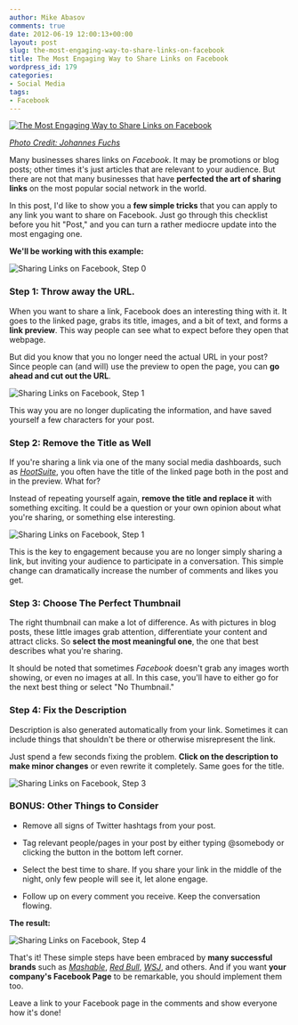 ```yaml
---
author: Mike Abasov
comments: true
date: 2012-06-19 12:00:13+00:00
layout: post
slug: the-most-engaging-way-to-share-links-on-facebook
title: The Most Engaging Way to Share Links on Facebook
wordpress_id: 179
categories:
- Social Media
tags:
- Facebook
---
```


[![The Most Engaging Way to Share Links on Facebook](http://marketingbeforefunding.com/wp-content/uploads/2012/06/5886225374_c57c6c1966_b.jpeg)](http://marketingbeforefunding.com/2012/06/19/the-most-engaging-way-to-share-links-on-facebook/)



_[Photo Credit: Johannes Fuchs](http://www.flickr.com/photos/goiabarea/5886225374/)_


Many businesses shares links on _Facebook_. It may be promotions or blog posts; other times it's just articles that are relevant to your audience. But there are not that many businesses that have **perfected the art of sharing links** on the most popular social network in the world.

In this post, I'd like to show you a **few simple tricks** that you can apply to any link you want to share on Facebook. Just go through this checklist before you hit "Post," and you can turn a rather mediocre update into the most engaging one.

**We'll be working with this example:**


![Sharing Links on Facebook, Step 0](http://marketingbeforefunding.com/wp-content/uploads/2012/06/Screen-Shot-2012-06-18-at-4.32.50-AM.png)





### Step 1: Throw away the URL.


When you want to share a link, Facebook does an interesting thing with it. It goes to the linked page, grabs its title, images, and a bit of text, and forms a **link preview**. This way people can see what to expect before they open that webpage.

But did you know that you no longer need the actual URL in your post? Since people can (and will) use the preview to open the page, you can **go ahead and cut out the URL**.


![Sharing Links on Facebook, Step 1](http://marketingbeforefunding.com/wp-content/uploads/2012/06/Screen-Shot-2012-06-18-at-4.33.25-AM.png)


This way you are no longer duplicating the information, and have saved yourself a few characters for your post.


### Step 2: Remove the Title as Well


If you're sharing a link via one of the many social media dashboards, such as [_HootSuite_](http://hootsuite.com), you often have the title of the linked page both in the post and in the preview. What for?

Instead of repeating yourself again, **remove the title and replace it** with something exciting. It could be a question or your own opinion about what you're sharing, or something else interesting.


![Sharing Links on Facebook, Step 1](http://marketingbeforefunding.com/wp-content/uploads/2012/06/Screen-Shot-2012-06-18-at-4.35.13-AM.png)


This is the key to engagement because you are no longer simply sharing a link, but inviting your audience to participate in a conversation. This simple change can dramatically increase the number of comments and likes you get.


### Step 3: Choose The Perfect Thumbnail


The right thumbnail can make a lot of difference. As with pictures in blog posts, these little images grab attention, differentiate your content and attract clicks. So **select the most meaningful one**, the one that best describes what you're sharing.

It should be noted that sometimes _Facebook_ doesn't grab any images worth showing, or even no images at all. In this case, you'll have to either go for the next best thing or select "No Thumbnail."


### Step 4: Fix the Description


Description is also generated automatically from your link. Sometimes it can include things that shouldn't be there or otherwise misrepresent the link.

Just spend a few seconds fixing the problem. **Click on the description to make minor changes** or even rewrite it completely. Same goes for the title.


![Sharing Links on Facebook, Step 3](http://marketingbeforefunding.com/wp-content/uploads/2012/06/Screen-Shot-2012-06-18-at-4.37.56-AM.png)





### BONUS: Other Things to Consider





	
  * Remove all signs of Twitter hashtags from your post.

	
  * Tag relevant people/pages in your post by either typing @somebody or clicking the button in the bottom left corner.

	
  * Select the best time to share. If you share your link in the middle of the night, only few people will see it, let alone engage.

	
  * Follow up on every comment you receive. Keep the conversation flowing.


**The result:**


![Sharing Links on Facebook, Step 4](http://marketingbeforefunding.com/wp-content/uploads/2012/06/Screen-Shot-2012-06-18-at-4.39.33-AM.png)


That's it! These simple steps have been embraced by **many successful brands** such as [_Mashable_](https://www.facebook.com/mashable), [_Red Bull_](https://www.facebook.com/redbull), _[WSJ](https://www.facebook.com/wsj)_, and others. And if you want **your company's Facebook Page** to be remarkable, you should implement them too.

Leave a link to your Facebook page in the comments and show everyone how it's done!
